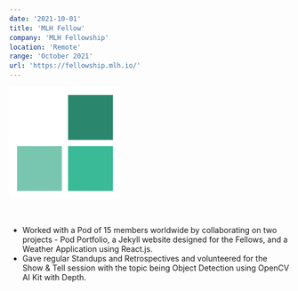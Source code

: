 ```yaml
---
date: '2021-10-01'
title: 'MLH Fellow'
company: 'MLH Fellowship'
location: 'Remote'
range: 'October 2021'
url: 'https://fellowship.mlh.io/'
---
```


![MLH Logo](mlhLogo.png)

<br />

- Worked with a Pod of 15 members worldwide by collaborating on two projects - Pod Portfolio, a Jekyll website designed for the Fellows, and a Weather Application using React.js.
- Gave regular Standups and Retrospectives and volunteered for the Show & Tell session with the topic being Object Detection using OpenCV AI Kit with Depth.
